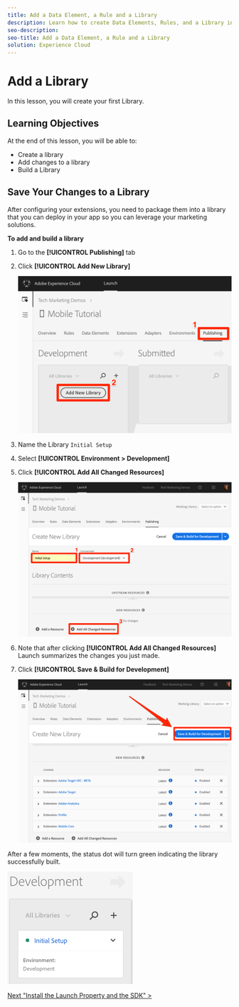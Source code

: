 ```yaml
---
title: Add a Data Element, a Rule and a Library
description: Learn how to create Data Elements, Rules, and a Library in Launch. This lesson is part of the Implementing the Experience Cloud in Websites with Launch tutorial.
seo-description:
seo-title: Add a Data Element, a Rule and a Library
solution: Experience Cloud
---
```


# Add a Library

In this lesson, you will create your first Library.

## Learning Objectives

At the end of this lesson, you will be able to:

* Create a library
* Add changes to a library
* Build a Library

## Save Your Changes to a Library

After configuring your extensions, you need to package them into a library that you can deploy in your app so you can leverage your marketing solutions.

**To add and build a library**

1. Go to the **[!UICONTROL Publishing]** tab

1. Click **[!UICONTROL Add New Library]**

   ![Add New Library](images/mobile-launch-addNewLibrary.png)

1. Name the Library `Initial Setup`

1. Select **[!UICONTROL Environment > Development]**

1. Click **[!UICONTROL Add All Changed Resources]**

   ![Add All Changed Resources](images/mobile-launch-addAllChangedResources.png)

1. Note that after clicking **[!UICONTROL Add All Changed Resources]** Launch summarizes the changes you just made.

1. Click **[!UICONTROL Save & Build for Development]**

   ![Save and Build for Development](images/mobile-launch-saveAndBuild.png)

After a few moments, the status dot will turn green indicating the library successfully built.

![Library Built](images/mobile-launch-libraryBuilt.png)

[Next "Install the Launch Property and the SDK" >](launch-install-the-mobile-sdk.md)
